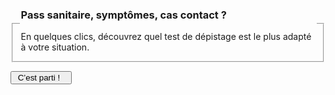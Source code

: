 <form id="{{prefixe}}-demarrage-form">
    <fieldset>
        <legend>
            <h3>Pass sanitaire, symptômes, cas contact ?</h3>
            En quelques clics, découvrez quel test de dépistage est le plus adapté à votre situation.
        </legend>
    </fieldset>
    <div class="form-controls">
        <div class="button-with-progress">
            <p></p>
            <input type="submit" class="button button-arrow" value=" C’est parti !   ">
        </div>
    </div>
</form>

<form id="{{prefixe}}-symptomes-form" hidden>
    <a href="javascript:;" data-precedent="demarrage" class="back-button">Retour</a>
    <fieldset class="required">
        <legend><h3 id="{{prefixe}}-symptomes-label">Avez-vous des symptômes qui peuvent évoquer la Covid ?</h3></legend>
        <div role="radiogroup" aria-labelledby="{{prefixe}}-symptomes-label">
            <input id="{{prefixe}}_symptomes_radio_oui" type="radio" required name="{{prefixe}}_symptomes_radio" value="oui">
            <label for="{{prefixe}}_symptomes_radio_oui">Oui</label>
            <input id="{{prefixe}}_symptomes_radio_non" type="radio" required name="{{prefixe}}_symptomes_radio" value="non">
            <label for="{{prefixe}}_symptomes_radio_non">Non</label>
        </div>
    </fieldset>
    <div class="form-controls">
        <div class="button-with-progress">
            <p id="aria-description-progress-{{prefixe}}-symptomes" class="progress">Il vous reste moins de 2 étapes</p>
            <input type="submit" class="button button-arrow" value="Continuer" aria-describedby="aria-description-progress-{{prefixe}}-symptomes">
        </div>
    </div>
</form>

<form id="{{prefixe}}-depuis-quand-form" hidden>
    <a href="javascript:;" data-precedent="symptomes" class="back-button">Retour</a>
    <fieldset class="required" id="{{prefixe}}-depuis-quand">
        <legend><h3 id="{{prefixe}}-depuis-quand-label">Depuis quand avez-vous des symptômes ?</h3></legend>
        <div role="radiogroup" aria-labelledby="{{prefixe}}-depuis-quand-label">
            <input id="{{prefixe}}_depuis_quand_radio_moins_4_jours" type="radio" required name="{{prefixe}}_depuis_quand_radio" value="moins-4-jours">
            <label for="{{prefixe}}_depuis_quand_radio_moins_4_jours">depuis 4 jours ou moins</label>
            <input id="{{prefixe}}_depuis_quand_radio_plus_4_jours" type="radio" required name="{{prefixe}}_depuis_quand_radio" value="plus-4-jours">
            <label for="{{prefixe}}_depuis_quand_radio_plus_4_jours">depuis 5 jours ou plus</label>
        </div>
    </fieldset>
    <div class="form-controls">
        <div class="button-with-progress">
            <p id="aria-description-progress-{{prefixe}}-depuis-quand" class="progress">C’est la dernière étape !</p>
            <input type="submit" class="button" value="Terminer" aria-describedby="aria-description-progress-{{prefixe}}-depuis-quand">
        </div>
    </div>
</form>

<form id="{{prefixe}}-cas-contact-form" hidden>
    <a href="javascript:;" data-precedent="symptomes" class="back-button">Retour</a>
    <fieldset class="required" id="{{prefixe}}-cas-contact">
        <legend><h3 id="{{prefixe}}-cas-contact-label">Êtes-vous cas contact ?</h3></legend>
        <div role="radiogroup" aria-labelledby="{{prefixe}}-cas-contact-label">
            <input id="{{prefixe}}_cas_contact_radio_oui" type="radio" required name="{{prefixe}}_cas_contact_radio" value="oui">
            <label for="{{prefixe}}_cas_contact_radio_oui">Oui</label>
            <input id="{{prefixe}}_cas_contact_radio_non" type="radio" required name="{{prefixe}}_cas_contact_radio" value="non">
            <label for="{{prefixe}}_cas_contact_radio_non">Non</label>
        </div>
    </fieldset>
    <div class="form-controls">
        <div class="button-with-progress">
            <p id="aria-description-progress-{{prefixe}}-cas-contact" class="progress">Plus qu’une étape</p>
            <input type="submit" class="button" value="Continuer" aria-describedby="aria-description-progress-{{prefixe}}-cas-contact">
        </div>
    </div>
</form>

<form id="{{prefixe}}-auto-test-form" hidden>
    <a href="javascript:;" data-precedent="cas-contact" class="back-button">Retour</a>
    <fieldset id="{{prefixe}}-auto-test">
        <legend><h3 id="{{prefixe}}-auto-test-label">Je veux faire un test pour…</h3></legend>
        <div role="radiogroup" aria-labelledby="{{prefixe}}-auto-test-label">
            <input id="{{prefixe}}_auto_test_radio_oui" type="radio" required name="{{prefixe}}_auto_test_radio" value="oui">
            <label for="{{prefixe}}_auto_test_radio_oui">confirmer un autotest positif</label>
            <input id="{{prefixe}}_auto_test_radio_non" type="radio" required name="{{prefixe}}_auto_test_radio" value="non">
            <label for="{{prefixe}}_auto_test_radio_non">obtenir un « passe sanitaire » (mineurs de 12 à 15 ans), rendre visite à une personne vulnérable, etc.</label>
        </div>
    </fieldset>
    <div class="form-controls">
        <div class="button-with-progress">
            <p id="aria-description-progress-{{prefixe}}-auto-test" class="progress">C’est la dernière étape !</p>
            <input type="submit" class="button" value="Terminer" aria-describedby="aria-description-progress-{{prefixe}}-auto-test">
        </div>
    </div>
</form>

<div id="{{prefixe}}-symptomes-moins-4-jours-reponse" class="statut statut-bleu" hidden>

Vous avez des symptômes qui peuvent évoquer la Covid depuis moins de 4 jours, nous vous recommandons de faire un test **antigénique** ou **PCR nasopharyngé**. Consultez notre page thématique [« J'ai des symptômes de la Covid, que faire ? »](j-ai-des-symptomes-covid.html).

</div>

<div id="{{prefixe}}-symptomes-plus-4-jours-reponse" class="statut statut-bleu" hidden>

Vous avez des symptômes qui peuvent évoquer la Covid depuis plus de 4 jours, nous vous recommandons de faire un **test PCR nasopharyngé**. Consultez notre page thématique [« J'ai des symptômes de la Covid, que faire ? »](j-ai-des-symptomes-covid.html).

</div>

<div id="{{prefixe}}-pas-symptomes-cas-contact-oui-reponse" class="statut statut-bleu" hidden>

Vous n’avez pas de symptômes qui peuvent évoquer la Covid mais vous êtes cas contact, nous vous recommandons de faire un **test antigénique** si vous venez de l’apprendre.

Pour un test de contrôle (7 jours après votre contact à risque ), les tests **antigénique** ou **PCR nasopharyngé** sont indiqués.  Consultez notre page thématique [« Je suis cas contact Covid, que faire ? »](cas-contact-a-risque.html).

</div>

<div id="{{prefixe}}-pas-symptomes-pas-cas-contact-auto-test-oui-reponse" class="statut statut-bleu" hidden>

Vous n’avez pas de symptômes qui peuvent évoquer la Covid, vous n’êtes pas cas contact mais votre autotest est positif. Vous devez confirmer ce résultat avec un test **PCR nasopharyngé** et rester en isolement le temps d’obtenir cette confirmation.

</div>

<div id="{{prefixe}}-pas-symptomes-pas-cas-contact-auto-test-non-reponse" class="statut statut-bleu" hidden>

Vous n’avez pas de symptômes qui peuvent évoquer la Covid et vous n’êtes pas cas contact :

* Si vous souhaitez obtenir un « [passe sanitaire](pass-sanitaire-qr-code-voyages.html) » (mineurs de 12 à 15 ans), un test négatif **PCR nasopharyngé** ou **antigénique**, réalisé il y a moins de **24 h** est nécessaire.
* Si vous rendez visite à des personnes vulnérables, un test **antigénique** ou **PCR nasopharyngé** est indiqué.
* Si vous travaillez régulièrement avec des personnes fragiles, il est recommandé de vous tester régulièrement avec les **autotests** vendus en pharmacie (les professionnels exerçant à domicile auprès de personnes vulnérables peuvent obtenir la prise en charge de 10 autotests par mois en présentant leur carte professionnelle au pharmacien).

</div>

<p id="{{prefixe}}-refaire" hidden>
<a href="javascript:;" role="button" class="button button-outline button-half-width">Recommencer le questionnaire</a>
</p>
